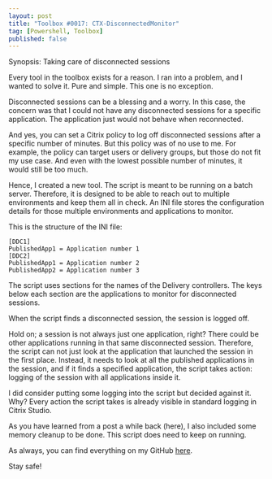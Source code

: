 ```yaml
---
layout: post
title: "Toolbox #0017: CTX-DisconnectedMonitor"
tag: [Powershell, Toolbox]
published: false
---
```

Synopsis: Taking care of disconnected sessions

Every tool in the toolbox exists for a reason. I ran into a problem, and I wanted to solve it. Pure and simple. This one is no exception.

Disconnected sessions can be a blessing and a worry. In this case, the concern was that I could not have any disconnected sessions for a specific application. The application just would not behave when reconnected.

And yes, you can set a Citrix policy to log off disconnected sessions after a specific number of minutes. But this policy was of no use to me. For example, the policy can target users or delivery groups, but those do not fit my use case. And even with the lowest possible number of minutes, it would still be too much.

Hence, I created a new tool. The script is meant to be running on a batch server. Therefore, it is designed to be able to reach out to multiple environments and keep them all in check. An INI file stores the configuration details for those multiple environments and applications to monitor.

This is the structure of the INI file:
```
[DDC1]  
PublishedApp1 = Application number 1  
[DDC2]  
PublishedApp1 = Application number 2  
PublishedApp2 = Application number 3    
```
The script uses sections for the names of the Delivery controllers. The keys below each section are the applications to monitor for disconnected sessions.

When the script finds a disconnected session, the session is logged off.

Hold on; a session is not always just one application, right? There could be other applications running in that same disconnected session. Therefore, the script can not just look at the application that launched the session in the first place. Instead, it needs to look at all the published applications in the session, and if it finds a specified application, the script takes action: logging of the session with all applications inside it.

I did consider putting some logging into the script but decided against it. Why? Every action the script takes is already visible in standard logging in Citrix Studio.

As you have learned from a post a while back (here), I also included some memory cleanup to be done. This script does need to keep on running.

As always, you can find everything on my GitHub [here](https://github.com/Cloudsparkle/CTXDisconnectedMonitor).

Stay safe!
